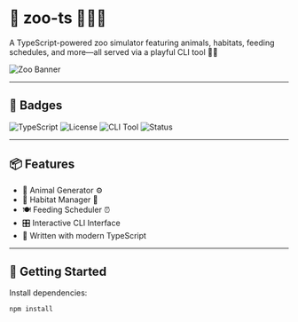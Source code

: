 # 🐾 zoo-ts 🐘🦓🦒

A TypeScript-powered zoo simulator featuring animals, habitats, feeding schedules, and more—all served via a playful CLI tool 🧠🔧

![Zoo Banner](https://placehold.co/800x200?text=Zoo+TS+Banner&font=source-sans-pro)

---

## 📛 Badges

![TypeScript](https://img.shields.io/badge/code-TypeScript-blue?logo=typescript)
![License](https://img.shields.io/badge/license-MIT-green)
![CLI Tool](https://img.shields.io/badge/tool-Plop-yellow)
![Status](https://img.shields.io/badge/status-Active-brightgreen)

---

## 📦 Features

- 🐅 Animal Generator ⚙️
- 🌴 Habitat Manager 🧱
- 🍽 Feeding Scheduler ⏰
- 🎛 Interactive CLI Interface
- 🧠 Written with modern TypeScript

---

## 🚀 Getting Started

Install dependencies:

```bash
npm install
```
